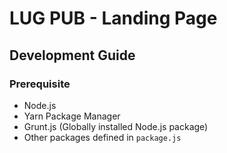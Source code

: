 # LUG PUB - Landing Page

## Development Guide

### Prerequisite

- Node.js
- Yarn Package Manager
- Grunt.js (Globally installed Node.js package)
- Other packages defined in `package.js`
